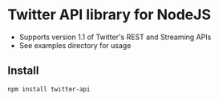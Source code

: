 # Twitter API library for NodeJS

* Supports version 1.1 of Twitter's REST and Streaming APIs
* See examples directory for usage


## Install

`npm install twitter-api`
